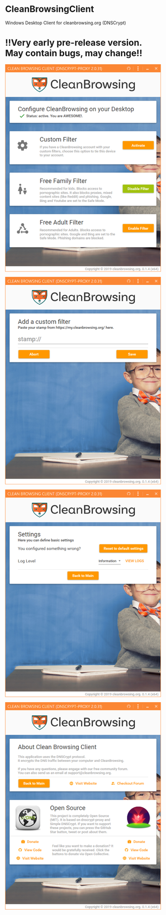 # CleanBrowsingClient
 Windows Desktop Client for cleanbrowsing.org (DNSCrypt)


# !!Very early pre-release version. May contain bugs, may change!! #



![main](img/preview/main.png)

![stamp](img/preview/stamp.png)

![settings](img/preview/settings.png)

![credits](img/preview/credits.png)